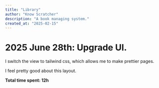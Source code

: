 ```yaml
---
title: "Library"
author: "Know Scratcher"
description: "A book managing system."
created_at: "2025-02-15"
---
```


# 2025 June 28th: Upgrade UI.

I switch the view to tailwind css, which allows me to make prettier pages.

I feel pretty good about this layout.

**Total time spent: 12h**
